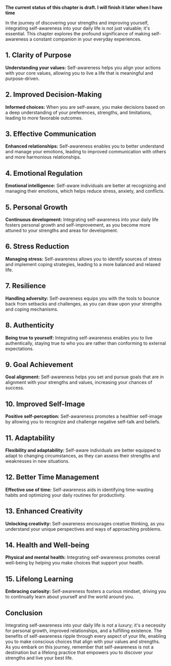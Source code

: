 **The current status of this chapter is draft. I will finish it later when I have time**

In the journey of discovering your strengths and improving yourself, integrating self-awareness into your daily life is not just valuable; it's essential. This chapter explores the profound significance of making self-awareness a constant companion in your everyday experiences.

**1. Clarity of Purpose**
-------------------------

**Understanding your values:** Self-awareness helps you align your actions with your core values, allowing you to live a life that is meaningful and purpose-driven.

**2. Improved Decision-Making**
-------------------------------

**Informed choices:** When you are self-aware, you make decisions based on a deep understanding of your preferences, strengths, and limitations, leading to more favorable outcomes.

**3. Effective Communication**
------------------------------

**Enhanced relationships:** Self-awareness enables you to better understand and manage your emotions, leading to improved communication with others and more harmonious relationships.

**4. Emotional Regulation**
---------------------------

**Emotional intelligence:** Self-aware individuals are better at recognizing and managing their emotions, which helps reduce stress, anxiety, and conflicts.

**5. Personal Growth**
----------------------

**Continuous development:** Integrating self-awareness into your daily life fosters personal growth and self-improvement, as you become more attuned to your strengths and areas for development.

**6. Stress Reduction**
-----------------------

**Managing stress:** Self-awareness allows you to identify sources of stress and implement coping strategies, leading to a more balanced and relaxed life.

**7. Resilience**
-----------------

**Handling adversity:** Self-awareness equips you with the tools to bounce back from setbacks and challenges, as you can draw upon your strengths and coping mechanisms.

**8. Authenticity**
-------------------

**Being true to yourself:** Integrating self-awareness enables you to live authentically, staying true to who you are rather than conforming to external expectations.

**9. Goal Achievement**
-----------------------

**Goal alignment:** Self-awareness helps you set and pursue goals that are in alignment with your strengths and values, increasing your chances of success.

**10. Improved Self-Image**
---------------------------

**Positive self-perception:** Self-awareness promotes a healthier self-image by allowing you to recognize and challenge negative self-talk and beliefs.

**11. Adaptability**
--------------------

**Flexibility and adaptability:** Self-aware individuals are better equipped to adapt to changing circumstances, as they can assess their strengths and weaknesses in new situations.

**12. Better Time Management**
------------------------------

**Effective use of time:** Self-awareness aids in identifying time-wasting habits and optimizing your daily routines for productivity.

**13. Enhanced Creativity**
---------------------------

**Unlocking creativity:** Self-awareness encourages creative thinking, as you understand your unique perspectives and ways of approaching problems.

**14. Health and Well-being**
-----------------------------

**Physical and mental health:** Integrating self-awareness promotes overall well-being by helping you make choices that support your health.

**15. Lifelong Learning**
-------------------------

**Embracing curiosity:** Self-awareness fosters a curious mindset, driving you to continually learn about yourself and the world around you.

**Conclusion**
--------------

Integrating self-awareness into your daily life is not a luxury; it's a necessity for personal growth, improved relationships, and a fulfilling existence. The benefits of self-awareness ripple through every aspect of your life, enabling you to make conscious choices that align with your values and strengths. As you embark on this journey, remember that self-awareness is not a destination but a lifelong practice that empowers you to discover your strengths and live your best life.
